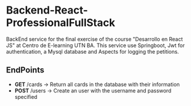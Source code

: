 # Backend-React-ProfessionalFullStack

BackEnd service for the final exercise of the course "Desarrollo en React JS" at Centro de E-learning UTN BA.
This service use Springboot, Jwt for authentication, a Mysql database and Aspects for logging the petitions.

## EndPoints
- **GET** /cards -> Return all cards in the database with their information
- **POST** /users -> Create an user with the username and password specified
